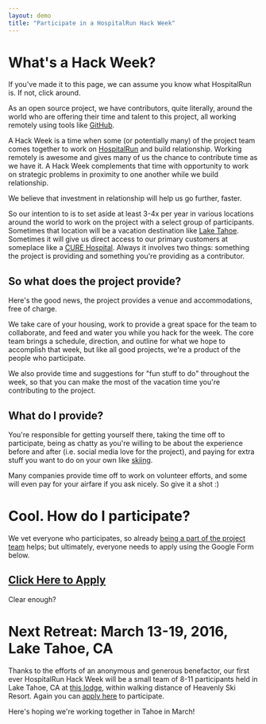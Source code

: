 ```yaml
---
layout: demo
title: "Participate in a HospitalRun Hack Week"
---
```


# What's a Hack Week?
If you've made it to this page, we can assume you know what HospitalRun is. If not, click around. 

As an open source project, we have contributors, quite literally, around the world who are offering their time and talent to this project, all working remotely using tools like [GitHub](https://github.com/HospitalRun/hospitalrun-frontend). 

A Hack Week is a time when some (or potentially many) of the project team comes together to work on [HospitalRun](https://github.com/HospitalRun) and build relationship. Working remotely is awesome and gives many of us the chance to contribute time as we have it. A Hack Week complements that time with opportunity to work on strategic problems in proximity to one another while we build relationship. 

We believe that investment in relationship will help us go further, faster.

So our intention to is to set aside at least 3-4x per year in various locations around the world to work on the project with a select group of participants. Sometimes that location will be a vacation destination like [Lake Tahoe](https://www.vrbo.com/644606). Sometimes it will give us direct access to our primary customers at someplace like a [CURE Hospital](https://cure.org/zambia). Always it involves two things: something the project is providing and something you're providing as a contributor.

## So what does the project provide?
Here's the good news, the project provides a venue and accommodations, free of charge. 

We take care of your housing, work to provide a great space for the team to collaborate, and feed and water you while you hack for the week. The core team brings a schedule, direction, and outline for what we hope to accomplish that week, but like all good projects, we're a product of the people who participate. 

We also provide time and suggestions for "fun stuff to do" throughout the week, so that you can make the most of the vacation time you're contributing to the project.

## What do I provide?
You're responsible for getting yourself there, taking the time off to participate, being as chatty as you're willing to be about the experience before and after (i.e. social media love for the project), and paying for extra stuff you want to do on your own like [skiing](http://www.skiheavenly.com/).

Many companies provide time off to work on volunteer efforts, and some will even pay for your airfare if you ask nicely. So give it a shot :)

# Cool. How do I participate?
We vet everyone who participates, so already [being a part of the project team](https://github.com/HospitalRun/hospitalrun-frontend/blob/master/.github/CONTRIBUTING.md) helps; but ultimately, everyone needs to apply using the Google Form below.

## [Click Here to Apply](https://docs.google.com/forms/d/1TBk9TSc92j9NJKzzQ73OzAesSNjeT_fPQqoKazQbkts/viewform)
Clear enough?

# Next Retreat: March 13-19, 2016, Lake Tahoe, CA
Thanks to the efforts of an anonymous and generous benefactor, our first ever HospitalRun Hack Week will be a small team of 8-11 participants held in Lake Tahoe, CA at [this lodge](https://www.vrbo.com/644606), within walking distance of Heavenly Ski Resort. Again you can [apply here](https://docs.google.com/forms/d/1TBk9TSc92j9NJKzzQ73OzAesSNjeT_fPQqoKazQbkts/viewform) to participate.

Here's hoping we're working together in Tahoe in March!